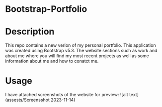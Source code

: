 # Bootstrap-Portfolio

# Description
This repo contains a new verion of my personal portfolio. This application was created using Bootstrap v5.3. The website sections such as work and about me where you will find my most recent projects as well as some information about me and how to conatct me.

# Usage
I have attached screenshots of the website for preview: 
![alt text] (assests/Screensshot 2023-11-14)
